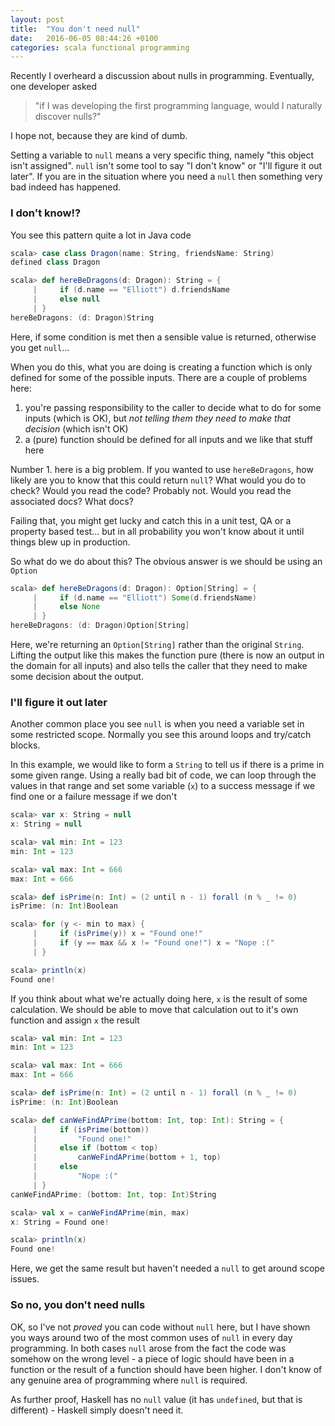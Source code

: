 ```yaml
---
layout: post
title:  "You don't need null"
date:   2016-06-05 08:44:26 +0100
categories: scala functional programming
---
```


Recently I overheard a discussion about nulls in programming. Eventually, one developer asked

> "if I was developing the first programming language, would I naturally discover nulls?"

I hope not, because they are kind of dumb.

Setting a variable to `null` means a very specific thing, namely "this object isn't assigned". `null` isn't some tool to say "I don't know" or "I'll figure it out later". If you are in the situation where you need a `null` then something very bad indeed has happened.

### I don't know!?

You see this pattern quite a lot in Java code

```scala
scala> case class Dragon(name: String, friendsName: String)
defined class Dragon

scala> def hereBeDragons(d: Dragon): String = {
     |     if (d.name == "Elliott") d.friendsName
     |     else null
     | }
hereBeDragons: (d: Dragon)String
```

Here, if some condition is met then a sensible value is returned, otherwise you get `null`...

When you do this, what you are doing is creating a function which is only defined for some of the possible inputs. There are a couple of problems here:

1. you're passing responsibility to the caller to decide what to do for some inputs (which is OK), but _not telling them they need to make that decision_ (which isn't OK)
2. a (pure) function should be defined for all inputs and we like that stuff here

Number 1. here is a big problem. If you wanted to use `hereBeDragons`, how likely are you to know that this could return `null`? What would you do to check? Would you read the code? Probably not. Would you read the associated docs? What docs?

Failing that, you might get lucky and catch this in a unit test, QA or a property based test... but in all probability you won't know about it until things blew up in production.

So what do we do about this? The obvious answer is we should be using an `Option`

```scala
scala> def hereBeDragons(d: Dragon): Option[String] = {
     |     if (d.name == "Elliott") Some(d.friendsName)
     |     else None
     | }
hereBeDragons: (d: Dragon)Option[String]
```

Here, we're returning an `Option[String]` rather than the original `String`. Lifting the output like this makes the function pure (there is now an output in the domain for all inputs) and also tells the caller that they need to make some decision about the output.

### I'll figure it out later

Another common place you see `null` is when you need a variable set in some restricted scope. Normally you see this around loops and try/catch blocks.

In this example, we would like to form a `String` to tell us if there is a prime in some given range. Using a really bad bit of code, we can loop through the values in that range and set some variable (`x`) to a success message if we find one or a failure message if we don't

```scala
scala> var x: String = null
x: String = null

scala> val min: Int = 123
min: Int = 123

scala> val max: Int = 666
max: Int = 666

scala> def isPrime(n: Int) = (2 until n - 1) forall (n % _ != 0)
isPrime: (n: Int)Boolean

scala> for (y <- min to max) {
     |     if (isPrime(y)) x = "Found one!"
     |     if (y == max && x != "Found one!") x = "Nope :("
     | }

scala> println(x)
Found one!
```

If you think about what we're actually doing here, `x` is the result of some calculation. We should be able to move that calculation out to it's own function and assign `x` the result

```scala
scala> val min: Int = 123
min: Int = 123

scala> val max: Int = 666
max: Int = 666

scala> def isPrime(n: Int) = (2 until n - 1) forall (n % _ != 0)
isPrime: (n: Int)Boolean

scala> def canWeFindAPrime(bottom: Int, top: Int): String = {
     |     if (isPrime(bottom))
     |         "Found one!"
     |     else if (bottom < top)
     |         canWeFindAPrime(bottom + 1, top)
     |     else
     |         "Nope :("
     | }
canWeFindAPrime: (bottom: Int, top: Int)String

scala> val x = canWeFindAPrime(min, max)
x: String = Found one!

scala> println(x)
Found one!
```

Here, we get the same result but haven't needed a `null` to get around scope issues.

### So no, you don't need nulls

OK, so I've not _proved_ you can code without `null` here, but I have shown you ways around two of the most common uses of `null` in every day programming. In both cases `null` arose from the fact the code was somehow on the wrong level - a piece of logic should have been in a function or the result of a function should have been higher. I don't know of any genuine area of programming where `null` is required.

As further proof, Haskell has no `null` value (it has `undefined`, but that is different) - Haskell simply doesn't need it.
